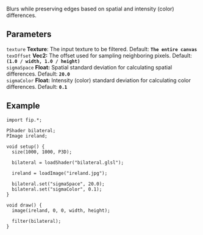 Blurs while preserving edges based on spatial and intensity (color) differences.

## Parameters
`texture` **Texture**: The input texture to be filtered. Default: **`The entire canvas`**
<br>
`texOffset` **Vec2:** The offset used for sampling neighboring pixels. Default: **`(1.0 / width, 1.0 / height)`**
<br>
`sigmaSpace` **Float:** Spatial standard deviation for calculating spatial differences. Default: **`20.0`**
<br>
`sigmaColor` **Float:** Intensity (color) standard deviation for calculating color differences. Default: **`0.1`**

## Example
```processing
import fip.*;

PShader bilateral;
PImage ireland;

void setup() {
  size(1000, 1000, P3D);

  bilateral = loadShader("bilateral.glsl");

  ireland = loadImage("ireland.jpg");

  bilateral.set("sigmaSpace", 20.0);
  bilateral.set("sigmaColor", 0.1);
}

void draw() {
  image(ireland, 0, 0, width, height);

  filter(bilateral);
}
```